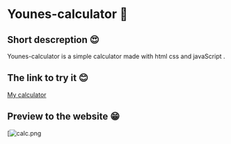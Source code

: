 # Younes-calculator 🧠
## Short descreption 😍
Younes-calculator is a simple calculator made with html css and javaScript . 
## The link to try it 😊
[My calculator](https://younes-calculator.netlify.app/)
## Preview to the website 😁
[![calc.png](https://ibb.co/4pT4Btz)

